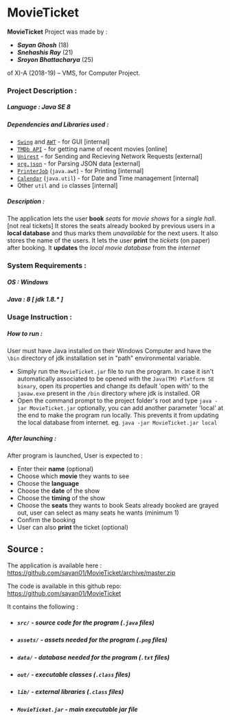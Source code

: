 # MovieTicket

 **MovieTicket** Project was made by :

* ***Sayan Ghosh*** (18)
* ***Snehashis Ray*** (21)
* ***Sroyon Bhattacharya*** (25)

of XI-A (2018-19) – VMS, for Computer Project.

### Project Description :
##### Language : Java SE 8
##### Dependencies and Libraries used :
* [`Swing`][Swing] and [`AWT`][AWT] - for GUI [internal]
* [`TMDb API`][tmdb] - for getting name of recent movies [online]
* [`Unirest`][unirest] - for Sending and Recieving Network Requests [external]
* [`org.json`][org.json] - for Parsing JSON data [external]
* [`PrinterJob`][PrinterJob] (`java.awt`) - for Printing [internal]
* [`Calendar`][Calendar] (`java.util`) - for Date and Time management [internal]
* Other `util` and `io` classes [internal]

##### Description :
The application lets the user **book** *seats* for *movie shows* for a *single hall*. [not real tickets]
It stores the seats already booked by previous users in a **local database** and thus marks them *unavailable* for the next users. It also stores the name of the users.
It lets the user **print** the *tickets* (on paper) after booking.
It **updates** the *local movie database* from the *internet*
### System Requirements :
##### OS : Windows
##### Java : 8 [ jdk 1.8.* ]
### Usage Instruction :
##### How to run :
User must have Java installed on their Windows Computer and have the `\bin` directory of jdk installation set in "path" environmental variable.
* Simply run the `MovieTicket.jar` file to run the program.
In case it isn't automatically associated to be opened with the `Java(TM) Platform SE binary`, open its properties and change its default 'open with' to the `javaw.exe` present in the `/bin` directory where jdk is installed.
OR
* Open the command prompt to the project folder's root and type `java -jar MovieTicket.jar`
optionally, you can add another parameter 'local' at the end to make the program run locally. This prevents it from updating the local database from internet. eg. `java -jar MovieTicket.jar local`
##### After launching :
After program is launched, User is expected to :
* Enter their **name** (optional)
* Choose which **movie** they wants to see
* Choose the **language**
* Choose the **date** of the show
* Choose the **timing** of the show
* Choose the **seats** they wants to book
Seats already booked are grayed out, user can select as many seats he wants (minimum 1)
* Confirm the booking
* User can also **print** the ticket (optional)
## Source :
The application is available here : https://github.com/sayan01/MovieTicket/archive/master.zip

The code is available in this github repo: https://github.com/sayan01/MovieTicket

It contains the following :
* ##### `src/`  - source code for the program (`.java` files)
* ##### `assets/`  - assets needed for the program (`.png` files)
* ##### `data/`  - database needed for the program (`.txt` files)
* ##### `out/`  - executable classes (`.class` files)
* ##### `lib/`  - external libraries (`.class` files)
* ##### `MovieTicket.jar`  - main executable jar file

[tmdb]: https://www.themoviedb.org/documentation/api "TMDb API Documentation"
[unirest]: http://unirest.io/java.html "Unirest Website"
[org.json]: https://mvnrepository.com/artifact/org.json/json "org.json repository"
[PrinterJob]: https://docs.oracle.com/javase/7/docs/api/java/awt/print/PrinterJob.html "PrinterJob Documentation"
[Calendar]: https://docs.oracle.com/javase/7/docs/api/java/util/Calendar.html "Calender Documentation"
[Swing]: https://docs.oracle.com/javase/7/docs/api/javax/swing/package-summary.html "Swing Documentation"
[AWT]: https://docs.oracle.com/javase/7/docs/api/java/awt/package-summary.html "AWT Documentation"
